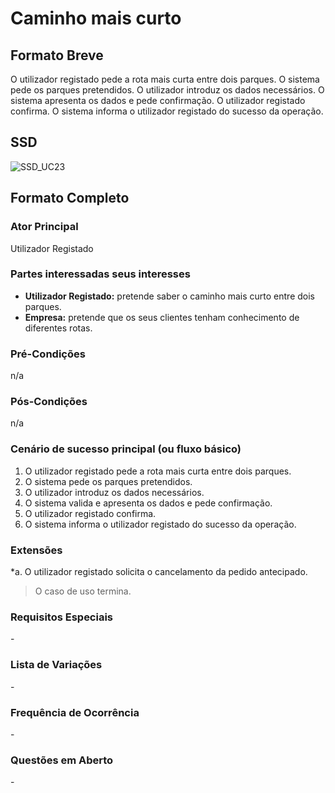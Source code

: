# Caminho mais curto

## Formato Breve

O utilizador registado pede a rota mais curta entre dois parques. O sistema pede os parques pretendidos. O utilizador introduz os dados necessários. O sistema apresenta os dados e pede confirmação. O utilizador registado confirma. O sistema informa o utilizador registado do sucesso da operação.

## SSD

![SSD_UC23](SSD_UC23)

## Formato Completo

### Ator Principal

Utilizador Registado

### Partes interessadas seus interesses

* **Utilizador Registado:** pretende saber o caminho mais curto entre dois parques.
* **Empresa:** pretende que os seus clientes tenham conhecimento de diferentes rotas.

### Pré-Condições
n/a

### Pós-Condições
n/a

### Cenário de sucesso principal (ou fluxo básico)

1. O utilizador registado pede a rota mais curta entre dois parques.
2. O sistema pede os parques pretendidos.
3. O utilizador introduz os dados necessários.
4. O sistema valida e apresenta os dados e pede confirmação. 
5. O utilizador registado confirma. 
6. O sistema informa o utilizador registado do sucesso da operação.

### Extensões

*a. O utilizador registado solicita o cancelamento da pedido antecipado.

> O caso de uso termina.

### Requisitos Especiais
\-

### Lista de Variações
\-

### Frequência de Ocorrência
\-

### Questões em Aberto
\-